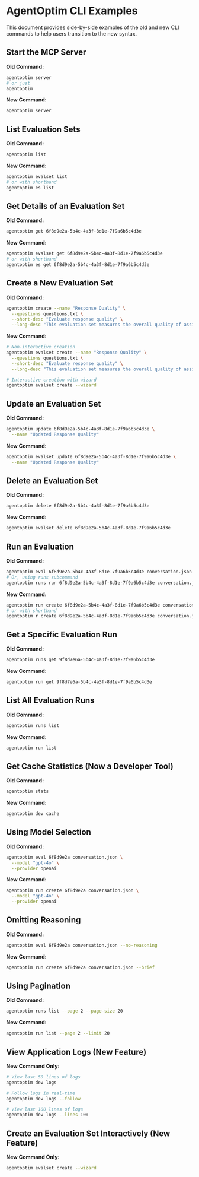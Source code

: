 # AgentOptim CLI Examples

This document provides side-by-side examples of the old and new CLI commands to help users transition to the new syntax.

## Start the MCP Server

**Old Command:**
```bash
agentoptim server
# or just
agentoptim
```

**New Command:**
```bash
agentoptim server
```

## List Evaluation Sets

**Old Command:**
```bash
agentoptim list
```

**New Command:**
```bash
agentoptim evalset list
# or with shorthand
agentoptim es list
```

## Get Details of an Evaluation Set

**Old Command:**
```bash
agentoptim get 6f8d9e2a-5b4c-4a3f-8d1e-7f9a6b5c4d3e
```

**New Command:**
```bash
agentoptim evalset get 6f8d9e2a-5b4c-4a3f-8d1e-7f9a6b5c4d3e
# or with shorthand
agentoptim es get 6f8d9e2a-5b4c-4a3f-8d1e-7f9a6b5c4d3e
```

## Create a New Evaluation Set

**Old Command:**
```bash
agentoptim create --name "Response Quality" \
  --questions questions.txt \
  --short-desc "Evaluate response quality" \
  --long-desc "This evaluation set measures the overall quality of assistant responses..."
```

**New Command:**
```bash
# Non-interactive creation
agentoptim evalset create --name "Response Quality" \
  --questions questions.txt \
  --short-desc "Evaluate response quality" \
  --long-desc "This evaluation set measures the overall quality of assistant responses..."

# Interactive creation with wizard
agentoptim evalset create --wizard
```

## Update an Evaluation Set

**Old Command:**
```bash
agentoptim update 6f8d9e2a-5b4c-4a3f-8d1e-7f9a6b5c4d3e \
  --name "Updated Response Quality"
```

**New Command:**
```bash
agentoptim evalset update 6f8d9e2a-5b4c-4a3f-8d1e-7f9a6b5c4d3e \
  --name "Updated Response Quality"
```

## Delete an Evaluation Set

**Old Command:**
```bash
agentoptim delete 6f8d9e2a-5b4c-4a3f-8d1e-7f9a6b5c4d3e
```

**New Command:**
```bash
agentoptim evalset delete 6f8d9e2a-5b4c-4a3f-8d1e-7f9a6b5c4d3e
```

## Run an Evaluation

**Old Command:**
```bash
agentoptim eval 6f8d9e2a-5b4c-4a3f-8d1e-7f9a6b5c4d3e conversation.json
# Or, using runs subcommand
agentoptim runs run 6f8d9e2a-5b4c-4a3f-8d1e-7f9a6b5c4d3e conversation.json
```

**New Command:**
```bash
agentoptim run create 6f8d9e2a-5b4c-4a3f-8d1e-7f9a6b5c4d3e conversation.json
# or with shorthand
agentoptim r create 6f8d9e2a-5b4c-4a3f-8d1e-7f9a6b5c4d3e conversation.json
```

## Get a Specific Evaluation Run

**Old Command:**
```bash
agentoptim runs get 9f8d7e6a-5b4c-4a3f-8d1e-7f9a6b5c4d3e
```

**New Command:**
```bash
agentoptim run get 9f8d7e6a-5b4c-4a3f-8d1e-7f9a6b5c4d3e
```

## List All Evaluation Runs

**Old Command:**
```bash
agentoptim runs list
```

**New Command:**
```bash
agentoptim run list
```

## Get Cache Statistics (Now a Developer Tool)

**Old Command:**
```bash
agentoptim stats
```

**New Command:**
```bash
agentoptim dev cache
```

## Using Model Selection

**Old Command:**
```bash
agentoptim eval 6f8d9e2a conversation.json \
  --model "gpt-4o" \
  --provider openai
```

**New Command:**
```bash
agentoptim run create 6f8d9e2a conversation.json \
  --model "gpt-4o" \
  --provider openai
```

## Omitting Reasoning

**Old Command:**
```bash
agentoptim eval 6f8d9e2a conversation.json --no-reasoning
```

**New Command:**
```bash
agentoptim run create 6f8d9e2a conversation.json --brief
```

## Using Pagination

**Old Command:**
```bash
agentoptim runs list --page 2 --page-size 20
```

**New Command:**
```bash
agentoptim run list --page 2 --limit 20
```

## View Application Logs (New Feature)

**New Command Only:**
```bash
# View last 50 lines of logs
agentoptim dev logs

# Follow logs in real-time
agentoptim dev logs --follow

# View last 100 lines of logs
agentoptim dev logs --lines 100
```

## Create an Evaluation Set Interactively (New Feature)

**New Command Only:**
```bash
agentoptim evalset create --wizard
```